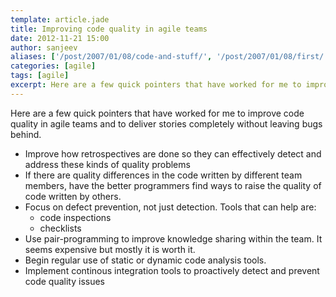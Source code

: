```yaml
---
template: article.jade
title: Improving code quality in agile teams
date: 2012-11-21 15:00
author: sanjeev
aliases: ['/post/2007/01/08/code-and-stuff/', '/post/2007/01/08/first/', '/post/2008/01/08/first']
categories: [agile]
tags: [agile]
excerpt: Here are a few quick pointers that have worked for me to improve code quality in agile teams and to deliver stories completely without leaving bugs behind
---
```


Here are a few quick pointers that have worked for me to improve code quality in agile teams and to deliver stories completely without leaving bugs behind.

* Improve how retrospectives are done so they can effectively detect and address these kinds of quality problems
* If there are quality differences in the code written by different team members, have the better programmers find ways to raise the quality of code written by others.
* Focus on defect prevention, not just detection. Tools that can help are:
	* code inspections
	* checklists
* Use pair-programming to improve knowledge sharing within the team. It seems expensive but mostly it is worth it.
* Begin regular use of static or dynamic code analysis tools.
* Implement continous integration tools to proactively detect and prevent code quality issues
